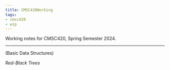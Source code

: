 ```yaml
---
title: CMSC420Working
tags:
- cmsc420
- wip
---
```


Working notes for CMSC420, Spring Semester 2024.


---

(Basic Data Structures)

*Red-Black Trees*

